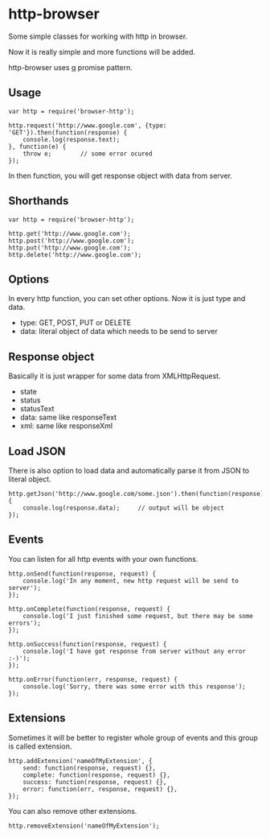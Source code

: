 # http-browser

Some simple classes for working with http in browser.

Now it is really simple and more functions will be added.

http-browser uses [q](https://npmjs.org/package/q) promise pattern.

## Usage

```
var http = require('browser-http');

http.request('http://www.google.com', {type: 'GET'}).then(function(response) {
	console.log(response.text);
}, function(e) {
	throw e;		// some error ocured
});
```

In then function, you will get response object with data from server.

## Shorthands

```
var http = require('browser-http');

http.get('http://www.google.com');
http.post('http://www.google.com');
http.put('http://www.google.com');
http.delete('http://www.google.com');
```

## Options

In every http function, you can set other options. Now it is just type and data.

* type: GET, POST, PUT or DELETE
* data: literal object of data which needs to be send to server

## Response object

Basically it is just wrapper for some data from XMLHttpRequest.

* state
* status
* statusText
* data: same like responseText
* xml: same like responseXml

## Load JSON

There is also option to load data and automatically parse it from JSON to literal object.

```
http.getJson('http://www.google.com/some.json').then(function(response) {
	console.log(response.data);		// output will be object
});
```

## Events

You can listen for all http events with your own functions.

```
http.onSend(function(response, request) {
	console.log('In any moment, new http request will be send to server');
});

http.onComplete(function(response, request) {
	console.log('I just finished some request, but there may be some errors');
});

http.onSuccess(function(response, request) {
	console.log('I have got response from server without any error :-)');
});

http.onError(function(err, response, request) {
	console.log('Sorry, there was some error with this response');
});
```

## Extensions

Sometimes it will be better to register whole group of events and this group is called extension.

```
http.addExtension('nameOfMyExtension', {
	send: function(response, request) {},
	complete: function(response, request) {},
	success: function(response, request) {},
	error: function(err, response, request) {},
});
```

You can also remove other extensions.

```
http.removeExtension('nameOfMyExtension');
```